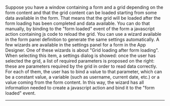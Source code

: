 Suppose you have a window containing a form and a grid depending on the form content and that the grid content can be loaded starting from some data available in the form. That means that the grid will be loaded after the form loading has been completed and data available.
You can do that manually, by binding to the "form loaded" event of the form a javascript action containing js code to reload the grid. You can use a wizard available in the form panel definition to generate the same settings automatically.
A few wizards are available in the settings panel for a form in the App Designer. One of these wizards is about "Grid loading after form loading". When selecting this item, a settings dialog is showed: once the user has selected the grid, a list of required parameters is proposed on the right: these are parameters required by the grid in order to read data correctly.
For each of them, the user has to bind a value to that parameter, which can be a constant value, a variable (such as username, current date, etc.) or a value coming from the form content.
In this way, the wizard has all information needed to create a javascript action and bind it to the "form loaded" event.


                

---


